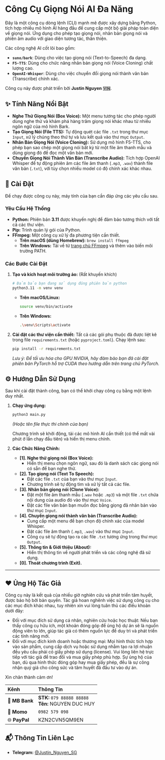 # Công Cụ Giọng Nói AI Đa Năng

Đây là một công cụ dòng lệnh (CLI) mạnh mẽ được xây dựng bằng Python, tích hợp nhiều mô hình AI hàng đầu để cung cấp một bộ giải pháp toàn diện về giọng nói. Ứng dụng cho phép tạo giọng nói, nhân bản giọng nói và phiên âm audio với giao diện tương tác, thân thiện.

Các công nghệ AI cốt lõi bao gồm:
- **`suno/bark`**: Dùng cho việc tạo giọng nói (Text-to-Speech) đa dạng.
- **`F5-TTS`**: Dùng cho chức năng nhân bản giọng nói (Voice Cloning) chất lượng cao.
- **`OpenAI-Whisper`**: Dùng cho việc chuyển đổi giọng nói thành văn bản (Transcribe) chính xác.

Công cụ này được phát triển bởi **Justin Nguyen 🇻🇳**.

## ✨ Tính Năng Nổi Bật

- **Nghe Thử Giọng Nói (Box Voice):** Một menu tương tác cho phép người dùng nghe thử và khám phá hàng trăm giọng nói khác nhau từ nhiều ngôn ngữ của mô hình Bark.
- **Tạo Giọng Nói (File TTS):** Tự động quét các file `.txt` trong thư mục `Input`, xử lý chúng theo thứ tự và lưu kết quả vào thư mục `Output`.
- **Nhân Bản Giọng Nói (Voice Cloning):** Sử dụng mô hình F5-TTS, cho phép bạn sao chép một giọng nói bất kỳ từ một file âm thanh mẫu và dùng giọng đó để đọc một văn bản mới.
- **Chuyển Giọng Nói Thành Văn Bản (Transcribe Audio):** Tích hợp OpenAI Whisper để tự động phiên âm các file âm thanh (`.mp3`, `.wav`) thành file văn bản (`.txt`), với tùy chọn nhiều model có độ chính xác khác nhau.

## 🚀 Cài Đặt

Để chạy được công cụ này, máy tính của bạn cần đáp ứng các yêu cầu sau.

### Yêu Cầu Hệ Thống

- **Python:** Phiên bản **3.11** được khuyến nghị để đảm bảo tương thích với tất cả các thư viện.
- **Pip:** Trình quản lý gói của Python.
- **FFmpeg:** Một công cụ xử lý đa phương tiện cần thiết.
  - **Trên macOS (dùng Homebrew):** `brew install ffmpeg`
  - **Trên Windows:** Tải về từ [trang chủ FFmpeg](https://ffmpeg.org/download.html) và thêm vào biến môi trường PATH.

### Các Bước Cài Đặt

1.  **Tạo và kích hoạt môi trường ảo:** (Rất khuyến khích)
    ```bash
    # Đảm bảo bạn đang sử dụng đúng phiên bản python
    python3.11 -m venv venv
    ```
    - **Trên macOS/Linux:**
      ```bash
      source venv/bin/activate
      ```
    - **Trên Windows:**
      ```bash
      .\venv\Scripts\activate
      ```

2.  **Cài đặt các thư viện cần thiết:**
    Tất cả các gói phụ thuộc đã được liệt kê trong file `requirements.txt` (hoặc `pyproject.toml`). Chạy lệnh sau:
    ```bash
    pip install -r requirements.txt
    ```
    *Lưu ý: Để tối ưu hóa cho GPU NVIDIA, hãy đảm bảo bạn đã cài đặt phiên bản PyTorch hỗ trợ CUDA theo hướng dẫn trên trang chủ PyTorch.*

## ⚙️ Hướng Dẫn Sử Dụng

Sau khi cài đặt thành công, bạn có thể khởi chạy công cụ bằng một lệnh duy nhất.

1.  **Chạy ứng dụng:**
    ```bash
    python3 main.py 
    ```
    *(Hoặc tên file thực thi chính của bạn)*

    Chương trình sẽ khởi động, tải các mô hình AI cần thiết (có thể mất vài phút ở lần chạy đầu tiên) và hiển thị menu chính.

2.  **Các Chức Năng Chính:**
    - **[1]. Nghe thử giọng nói (Box Voice):**
      - Hiển thị menu chọn ngôn ngữ, sau đó là danh sách các giọng nói có sẵn để bạn nghe thử.
    - **[2]. Tạo giọng nói (Text To Speech):**
      - Đặt các file `.txt` của bạn vào thư mục `Input`.
      - Chương trình sẽ tự động tìm và xử lý tất cả các file.
    - **[3]. Nhân bản giọng nói (Clone Voice):**
      - Đặt một file âm thanh mẫu (`.wav` hoặc `.mp3`) và một file `.txt` chứa nội dung của audio đó vào thư mục `Voice`.
      - Đặt các file văn bản bạn muốn đọc bằng giọng đã nhân bản vào thư mục `Input`.
    - **[4]. Chuyển giọng nói thành văn bản (Transcribe Audio):**
      - Cung cấp một menu để bạn chọn độ chính xác của model Whisper.
      - Đặt các file âm thanh (`.mp3`, `.wav`) vào thư mục `Input`.
      - Công cụ sẽ tự động tạo ra các file `.txt` tương ứng trong thư mục `Output`.
    - **[5]. Thông tin & Giới thiệu (About):**
      - Hiển thị thông tin về người phát triển và các công nghệ đã sử dụng.
    - **[0]. Thoát chương trình (Exit).**


---
## ❤️ Ủng Hộ Tác Giả

Công cụ này là kết quả của nhiều giờ nghiên cứu và phát triển tâm huyết, được bảo hộ bởi bản quyền. Tác giả hoan nghênh việc sử dụng công cụ cho các mục đích khác nhau, tuy nhiên xin vui lòng tuân thủ các điều khoản dưới đây:
  - Đối với mục đích sử dụng cá nhân, nghiên cứu hoặc học thuật: Nếu bạn thấy công cụ hữu ích, một khoản đóng góp để ủng hộ dự án sẽ là nguồn động viên to lớn, giúp tác giả có thêm nguồn lực để duy trì và phát triển các tính năng mới.
  - Đối với mục đích kinh doanh hoặc thương mại: Mọi hình thức tích hợp vào sản phẩm, cung cấp dịch vụ hoặc sử dụng nhằm tạo ra lợi nhuận đều yêu cầu phải có giấy phép sử dụng (license). Vui lòng liên hệ trực tiếp với tác giả để trao đổi và mua giấy phép phù hợp.
Sự ủng hộ của bạn, dù qua hình thức đóng góp hay mua giấy phép, đều là sự công nhận quý giá cho công sức và tâm huyết đã đầu tư vào dự án.

Xin chân thành cảm ơn!

| Kênh | Thông Tin |
| :--- | :--- |
| 🏦 **MB Bank** | **STK:** `079 88888 88888` <br> **Tên:** NGUYEN DUC HUY |
| 📱 **Momo** | `0982 579 098` |
| 🌐 **PayPal** | KZN2CVN5QM9EN |

## 📬 Thông Tin Liên Lạc

- **Telegram:** [@Justin_Nguyen_SG](https://t.me/Justin_Nguyen_SG)